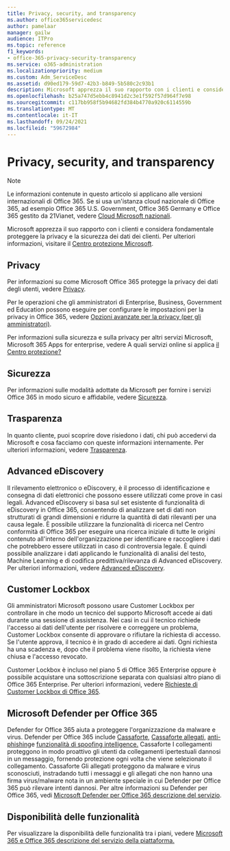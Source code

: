 ```yaml
---
title: Privacy, security, and transparency
ms.author: office365servicedesc
author: pamelaar
manager: gailw
audience: ITPro
ms.topic: reference
f1_keywords:
- office-365-privacy-security-transparency
ms.service: o365-administration
ms.localizationpriority: medium
ms.custom: Adm_ServiceDesc
ms.assetid: d90ed179-59d7-42b3-b849-5b580c2c93b1
description: Microsoft apprezza il suo rapporto con i clienti e considera fondamentale proteggere la privacy e la sicurezza dei dati dei clienti. Per ulteriori informazioni, visitare il Centro protezione Microsoft.
ms.openlocfilehash: b25a747d5ebb4c8941d2c3e1f592f57d964f7e98
ms.sourcegitcommit: c117bb958f5b94682fd384b4770a920c6114559b
ms.translationtype: MT
ms.contentlocale: it-IT
ms.lasthandoff: 09/24/2021
ms.locfileid: "59672984"
---
```

# <a name="privacy-security-and-transparency"></a>Privacy, security, and transparency

> [!NOTE]
> Le informazioni contenute in questo articolo si applicano alle versioni internazionali di Office 365. Se si usa un'istanza cloud nazionale di Office 365, ad esempio Office 365 U.S. Government, Office 365 Germany e Office 365 gestito da 21Vianet, vedere [Cloud Microsoft nazionali](https://go.microsoft.com/fwlink/?linkid=841582). 
  
Microsoft apprezza il suo rapporto con i clienti e considera fondamentale proteggere la privacy e la sicurezza dei dati dei clienti. Per ulteriori informazioni, visitare il [Centro protezione Microsoft](https://go.microsoft.com/fwlink/?LinkID=717951&amp;clcid=0x409).
  
## <a name="privacy"></a>Privacy

Per informazioni su come Microsoft Office 365 protegge la privacy dei dati degli utenti, vedere [Privacy](https://go.microsoft.com/fwlink/?LinkID=717953&amp;clcid=0x409). 
  
Per le operazioni che gli amministratori di Enterprise, Business, Government ed Education possono eseguire per configurare le impostazioni per la privacy in Office 365, vedere [Opzioni avanzate per la privacy (per gli amministratori)](https://go.microsoft.com/fwlink/p/?LinkID=285202).
  
Per informazioni sulla sicurezza e sulla privacy per altri servizi Microsoft, Microsoft 365 Apps for enterprise, vedere A quali servizi online si applica [il Centro protezione?](https://www.microsoft.com/trustcenter/default.aspx)
  
## <a name="security"></a>Sicurezza

Per informazioni sulle modalità adottate da Microsoft per fornire i servizi Office 365 in modo sicuro e affidabile, vedere [Sicurezza](https://go.microsoft.com/fwlink/?LinkID=717954&amp;clcid=0x409).
  
## <a name="transparency"></a>Trasparenza

In quanto cliente, puoi scoprire dove risiedono i dati, chi può accedervi da Microsoft e cosa facciamo con queste informazioni internamente. Per ulteriori informazioni, vedere [Trasparenza](https://go.microsoft.com/fwlink/?LinkID=717955&amp;clcid=0x409).
  
## <a name="advanced-ediscovery"></a>Advanced eDiscovery

Il rilevamento elettronico o eDiscovery, è il processo di identificazione e consegna di dati elettronici che possono essere utilizzati come prove in casi legali. Advanced eDiscovery si basa sul set esistente di funzionalità di eDiscovery in Office 365, consentendo di analizzare set di dati non strutturati di grandi dimensioni e ridurre la quantità di dati rilevanti per una causa legale. È possibile utilizzare la funzionalità di ricerca nel Centro conformità di Office 365 per eseguire una ricerca iniziale di tutte le origini contenuto all'interno dell'organizzazione per identificare e raccogliere i dati che potrebbero essere utilizzati in caso di controversia legale. È quindi possibile analizzare i dati applicando le funzionalità di analisi del testo, Machine Learning e di codifica predittiva/rilevanza di Advanced eDiscovery. Per ulteriori informazioni, vedere [Advanced eDiscovery](/microsoft-365/compliance/overview-ediscovery-20).
  
## <a name="customer-lockbox"></a>Customer Lockbox

Gli amministratori Microsoft possono usare Customer Lockbox per controllare in che modo un tecnico del supporto Microsoft accede ai dati durante una sessione di assistenza. Nei casi in cui il tecnico richiede l'accesso ai dati dell'utente per risolvere e correggere un problema, Customer Lockbox consente di approvare o rifiutare la richiesta di accesso. Se l'utente approva, il tecnico è in grado di accedere ai dati. Ogni richiesta ha una scadenza e, dopo che il problema viene risolto, la richiesta viene chiusa e l'accesso revocato.
  
Customer Lockbox è incluso nel piano 5 di Office 365 Enterprise oppure è possibile acquistare una sottoscrizione separata con qualsiasi altro piano di Office 365 Enterprise. Per ulteriori informazioni, vedere [Richieste di Customer Lockbox di Office 365](/microsoft-365/compliance/customer-lockbox-requests).
  
## <a name="microsoft-defender-for-office-365"></a>Microsoft Defender per Office 365

Defender for Office 365 aiuta a proteggere l'organizzazione da malware e virus. Defender per Office 365 include [Cassaforte,](/office365/securitycompliance/atp-safe-links) [Cassaforte allegati,](/office365/securitycompliance/atp-safe-attachments) [anti-phishing](/office365/securitycompliance/atp-anti-phishing)e [funzionalità di spoofing intelligence.](/office365/securitycompliance/learn-about-spoof-intelligence) Cassaforte I collegamenti proteggono in modo proattivo gli utenti da collegamenti ipertestuali dannosi in un messaggio, fornendo protezione ogni volta che viene selezionato il collegamento. Cassaforte Gli allegati proteggono da malware e virus sconosciuti, instradando tutti i messaggi e gli allegati che non hanno una firma virus/malware nota in un ambiente speciale in cui Defender per Office 365 può rilevare intenti dannosi. Per altre informazioni su Defender per Office 365, vedi [Microsoft Defender per Office 365 descrizione del servizio](../office-365-advanced-threat-protection-service-description.md).
  
## <a name="feature-availability"></a>Disponibilità delle funzionalità

Per visualizzare la disponibilità delle funzionalità tra i piani, vedere [Microsoft 365 e Office 365 descrizione del servizio della piattaforma.](office-365-platform-service-description.md)